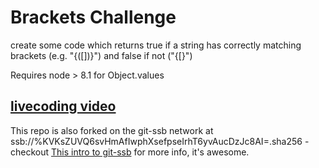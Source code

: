 # Brackets Challenge

create some code which returns true if a string has correctly matching brackets (e.g. "{([])}") and false if not ("{[}")

Requires node > 8.1 for Object.values

## [livecoding video](https://youtu.be/FVZM2MtvkFM)

This repo is also forked on the git-ssb network at ssb://%KVKsZUVQ6svHmAfIwphXsefpseIrhT6yvAucDzJc8AI=.sha256 - checkout [This intro to git-ssb](https://github.com/noffle/git-ssb-intro) for more info, it's awesome.
